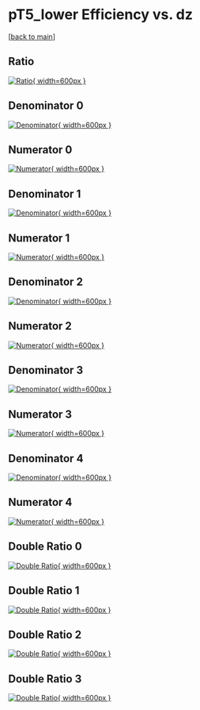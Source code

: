 # pT5_lower Efficiency vs. dz

[[back to main](./)]



## Ratio

[![Ratio](../mtv/var/pT5_lower_loweta_321_1_eff_dz.png){ width=600px }](../mtv/var/pT5_lower_loweta_321_1_eff_dz.pdf)

## Denominator 0

[![Denominator](../mtv/den/pT5_lower_loweta_321_1_eff_dz_den0.png){ width=600px }](../mtv/den/pT5_lower_loweta_321_1_eff_dz_den0.pdf)

## Numerator 0

[![Numerator](../mtv/num/pT5_lower_loweta_321_1_eff_dz_num0.png){ width=600px }](../mtv/num/pT5_lower_loweta_321_1_eff_dz_num0.pdf)

## Denominator 1

[![Denominator](../mtv/den/pT5_lower_loweta_321_1_eff_dz_den1.png){ width=600px }](../mtv/den/pT5_lower_loweta_321_1_eff_dz_den1.pdf)

## Numerator 1

[![Numerator](../mtv/num/pT5_lower_loweta_321_1_eff_dz_num1.png){ width=600px }](../mtv/num/pT5_lower_loweta_321_1_eff_dz_num1.pdf)

## Denominator 2

[![Denominator](../mtv/den/pT5_lower_loweta_321_1_eff_dz_den2.png){ width=600px }](../mtv/den/pT5_lower_loweta_321_1_eff_dz_den2.pdf)

## Numerator 2

[![Numerator](../mtv/num/pT5_lower_loweta_321_1_eff_dz_num2.png){ width=600px }](../mtv/num/pT5_lower_loweta_321_1_eff_dz_num2.pdf)

## Denominator 3

[![Denominator](../mtv/den/pT5_lower_loweta_321_1_eff_dz_den3.png){ width=600px }](../mtv/den/pT5_lower_loweta_321_1_eff_dz_den3.pdf)

## Numerator 3

[![Numerator](../mtv/num/pT5_lower_loweta_321_1_eff_dz_num3.png){ width=600px }](../mtv/num/pT5_lower_loweta_321_1_eff_dz_num3.pdf)

## Denominator 4

[![Denominator](../mtv/den/pT5_lower_loweta_321_1_eff_dz_den4.png){ width=600px }](../mtv/den/pT5_lower_loweta_321_1_eff_dz_den4.pdf)

## Numerator 4

[![Numerator](../mtv/num/pT5_lower_loweta_321_1_eff_dz_num4.png){ width=600px }](../mtv/num/pT5_lower_loweta_321_1_eff_dz_num4.pdf)

## Double Ratio 0

[![Double Ratio](../mtv/ratio/pT5_lower_loweta_321_1_eff_dz_ratio0.png){ width=600px }](../mtv/ratio/pT5_lower_loweta_321_1_eff_dz_ratio0.pdf)

## Double Ratio 1

[![Double Ratio](../mtv/ratio/pT5_lower_loweta_321_1_eff_dz_ratio1.png){ width=600px }](../mtv/ratio/pT5_lower_loweta_321_1_eff_dz_ratio1.pdf)

## Double Ratio 2

[![Double Ratio](../mtv/ratio/pT5_lower_loweta_321_1_eff_dz_ratio2.png){ width=600px }](../mtv/ratio/pT5_lower_loweta_321_1_eff_dz_ratio2.pdf)

## Double Ratio 3

[![Double Ratio](../mtv/ratio/pT5_lower_loweta_321_1_eff_dz_ratio3.png){ width=600px }](../mtv/ratio/pT5_lower_loweta_321_1_eff_dz_ratio3.pdf)

